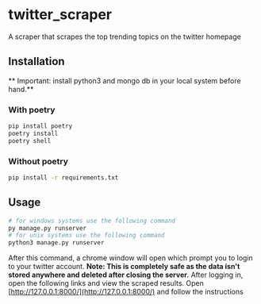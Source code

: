 # twitter_scraper

A scraper that scrapes the top trending topics on the twitter homepage

## Installation

** Important: install python3 and mongo db in your local system before hand.**

### With poetry

```bash
pip install poetry
poetry install
poetry shell
```

### Without poetry

```bash
pip install -r requirements.txt
```

## Usage

```bash
# for windows systems use the following command
py manage.py runserver
# for unix systems use the following command
python3 manage.py runserver
```

After this command, a chrome window will open which prompt you to login to your twitter account.
**Note: This is completely safe as the data isn't stored anywhere and deleted after closing the server.**
After logging in, open the following links and view the scraped results.
Open [http://127.0.0.1:8000/](http://127.0.0.1:8000/) and follow the instructions
